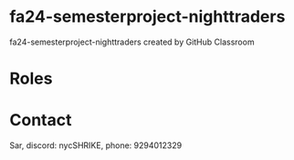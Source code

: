 # fa24-semesterproject-nighttraders
fa24-semesterproject-nighttraders created by GitHub Classroom

# Roles

# Contact
Sar, discord: nycSHRIKE, phone: 9294012329


